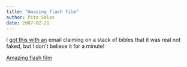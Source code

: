 ```yaml
---
title: "Amazing flash film"
author: Pito Salas
date: 2007-02-21
---
```




I [got this with an](<http://www.albinoblacksheep.com/flash/honda.php>) email
claiming on a stack of bibles that it was real not faked, but I don't believe
it for a minute!


[Amazing flash film](None)

